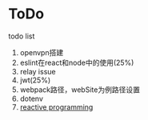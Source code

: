 # ToDo
todo list
1. openvpn搭建
2. eslint在react和node中的使用(25%)
3. relay issue
4. jwt(25%)
5. webpack路径，webSite为例路径设置
6. dotenv
7. [reactive programming](http://blog.leapoahead.com/2016/03/02/introduction-to-reactive-programming/)
